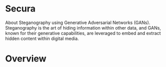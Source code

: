# Secura
About Steganography using Generative Adversarial Networks (GANs). Steganography is the art of hiding information within other data, and GANs, known for their generative capabilities, are leveraged to embed and extract hidden content within digital media.


# Overview
